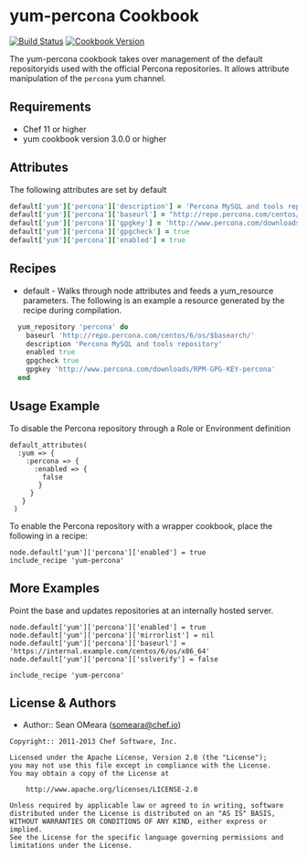 yum-percona Cookbook
============
[![Build Status](https://travis-ci.org/chef-cookbooks/yum-percona.svg?branch=master)](http://travis-ci.org/chef-cookbooks/yum-percona)
[![Cookbook Version](https://img.shields.io/cookbook/v/yum-percona.svg)](https://supermarket.chef.io/cookbooks/yum-percona)

The yum-percona cookbook takes over management of the default
repositoryids used with the official Percona repositories. It allows
attribute manipulation of the `percona` yum channel.

Requirements
------------
* Chef 11 or higher
* yum cookbook version 3.0.0 or higher

Attributes
----------
The following attributes are set by default

``` ruby
default['yum']['percona']['description'] = 'Percona MySQL and tools repository'
default['yum']['percona']['baseurl'] = "http://repo.percona.com/centos/6/os/$basearch/"
default['yum']['percona']['gpgkey'] = 'http://www.percona.com/downloads/RPM-GPG-KEY-percona'
default['yum']['percona']['gpgcheck'] = true
default['yum']['percona']['enabled'] = true
```

Recipes
-------
* default - Walks through node attributes and feeds a yum_resource
  parameters. The following is an example a resource generated by the
  recipe during compilation.

```ruby
  yum_repository 'percona' do
    baseurl 'http://repo.percona.com/centos/6/os/$basearch/'
    description 'Percona MySQL and tools repository'
    enabled true
    gpgcheck true
    gpgkey 'http://www.percona.com/downloads/RPM-GPG-KEY-percona'
  end
```

Usage Example
-------------
To disable the Percona repository through a Role or Environment definition

```
default_attributes(
  :yum => {
    :percona => {
      :enabled => {
        false
       }
     }
   }
 )
```

To enable the Percona repository with a wrapper cookbook, place
the following in a recipe:

```
node.default['yum']['percona']['enabled'] = true
include_recipe 'yum-percona'
```

More Examples
-------------
Point the base and updates repositories at an internally hosted server.

```
node.default['yum']['percona']['enabled'] = true
node.default['yum']['percona']['mirrorlist'] = nil
node.default['yum']['percona']['baseurl'] = 'https://internal.example.com/centos/6/os/x86_64'
node.default['yum']['percona']['sslverify'] = false

include_recipe 'yum-percona'
```

License & Authors
-----------------
- Author:: Sean OMeara (<someara@chef.io>)

```text
Copyright:: 2011-2013 Chef Software, Inc.

Licensed under the Apache License, Version 2.0 (the "License");
you may not use this file except in compliance with the License.
You may obtain a copy of the License at

    http://www.apache.org/licenses/LICENSE-2.0

Unless required by applicable law or agreed to in writing, software
distributed under the License is distributed on an "AS IS" BASIS,
WITHOUT WARRANTIES OR CONDITIONS OF ANY KIND, either express or implied.
See the License for the specific language governing permissions and
limitations under the License.
```
